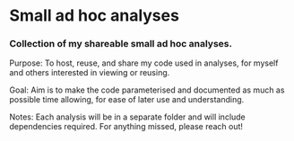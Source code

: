 # Small ad hoc analyses

### Collection of my shareable small ad hoc analyses.


Purpose: To host, reuse, and share my code used in analyses, for myself and others interested in viewing or reusing.

Goal: Aim is to make the code parameterised and documented as much as possible time allowing, for ease of later use and understanding.

Notes: Each analysis will be in a separate folder and will include dependencies required.
For anything missed, please reach out!

